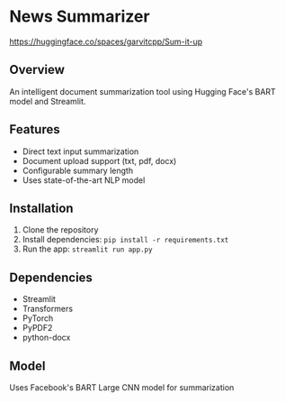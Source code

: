 # News Summarizer
https://huggingface.co/spaces/garvitcpp/Sum-it-up

## Overview
An intelligent document summarization tool using Hugging Face's BART model and Streamlit.

## Features
- Direct text input summarization
- Document upload support (txt, pdf, docx)
- Configurable summary length
- Uses state-of-the-art NLP model

## Installation
1. Clone the repository
2. Install dependencies: `pip install -r requirements.txt`
3. Run the app: `streamlit run app.py`

## Dependencies
- Streamlit
- Transformers
- PyTorch
- PyPDF2
- python-docx

## Model
Uses Facebook's BART Large CNN model for summarization
